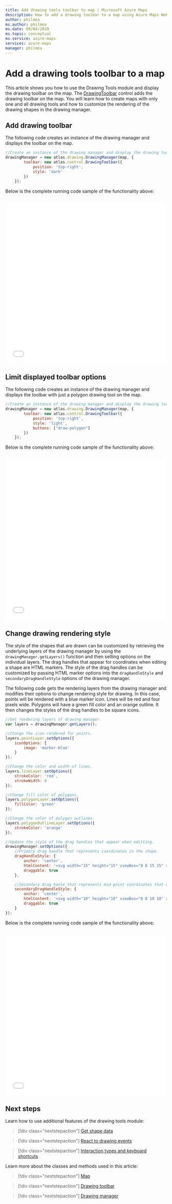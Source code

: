 ```yaml
---
title: Add drawing tools toolbar to map | Microsoft Azure Maps
description: How to add a drawing toolbar to a map using Azure Maps Web SDK
author: philmea
ms.author: philmea
ms.date: 09/04/2019
ms.topic: conceptual
ms.service: azure-maps
services: azure-maps
manager: philmea
---
```


# Add a drawing tools toolbar to a map

This article shows you how to use the Drawing Tools module and display the drawing toolbar on the map. The [DrawingToolbar](https://docs.microsoft.com/javascript/api/azure-maps-drawing-tools/atlas.control.drawingtoolbar?view=azure-node-latest) control adds the drawing toolbar on the map. You will learn how to create maps with only one and all drawing tools and how to customize the rendering of the drawing shapes in the drawing manager.

## Add drawing toolbar

The following code creates an instance of the drawing manager and displays the toolbar on the map.

```javascript
//Create an instance of the drawing manager and display the drawing toolbar.
drawingManager = new atlas.drawing.DrawingManager(map, {
        toolbar: new atlas.control.DrawingToolbar({
            position: 'top-right',
            style: 'dark'
        })
    });
```

Below is the complete running code sample of the functionality above:

<br/>

<iframe height="500" style="width: 100%;" scrolling="no" title="Add drawing toolbar" src="//codepen.io/azuremaps/embed/ZEzLeRg/?height=265&theme-id=0&default-tab=js,result&editable=true" frameborder="no" allowtransparency="true" allowfullscreen="true">
  See the Pen <a href='https://codepen.io/azuremaps/pen/ZEzLeRg/'>Add drawing toolbar</a> by Azure Maps
  (<a href='https://codepen.io/azuremaps'>@azuremaps</a>) on <a href='https://codepen.io'>CodePen</a>.
</iframe>


## Limit displayed toolbar options

The following code creates an instance of the drawing manager and displays the toolbar with just a polygon drawing tool on the map. 

```javascript
//Create an instance of the drawing manager and display the drawing toolbar with polygon drawing tool.
drawingManager = new atlas.drawing.DrawingManager(map, {
        toolbar: new atlas.control.DrawingToolbar({
            position: 'top-right',
            style: 'light',
            buttons: ["draw-polygon"]
        })
    });
```

Below is the complete running code sample of the functionality above:

<br/>

<iframe height="500" style="width: 100%;" scrolling="no" title="Add a polygon drawing  tool" src="//codepen.io/azuremaps/embed/OJLWWMy/?height=265&theme-id=0&default-tab=js,result&editable=true" frameborder="no" allowtransparency="true" allowfullscreen="true">
  See the Pen <a href='https://codepen.io/azuremaps/pen/OJLWWMy/'>Add a polygon drawing  tool</a> by Azure Maps
  (<a href='https://codepen.io/azuremaps'>@azuremaps</a>) on <a href='https://codepen.io'>CodePen</a>.
</iframe>


## Change drawing rendering style

The style of the shapes that are drawn can be customized by retrieving the underlying layers of the drawing manager by using the `drawingManager.getLayers()` function and then setting options on the individual layers. The drag handles that appear for coordinates when editing a shape are HTML markers. The style of the drag handles can be customized by passing HTML marker options into the `dragHandleStyle` and `secondaryDragHandleStyle` options of the drawing manager.  

The following code gets the rendering layers from the drawing manager and modifies their options to change rendering style for drawing. In this case, points will be rendered with a blue marker icon. Lines will be red and four pixels wide. Polygons will have a green fill color and an orange outline. It then changes the styles of the drag handles to be square icons. 

```javascript
//Get rendering layers of drawing manager.
var layers = drawingManager.getLayers();

//Change the icon rendered for points.
layers.pointLayer.setOptions({
    iconOptions: {
        image: 'marker-blue'
    }
});

//Change the color and width of lines.
layers.lineLayer.setOptions({
    strokeColor: 'red',
    strokeWidth: 4
});

//Change fill color of polygons.
layers.polygonLayer.setOptions({
    fillColor: 'green'
});

//Change the color of polygon outlines.
layers.polygonOutlineLayer.setOptions({
    strokeColor: 'orange'
});

//Update the style of the drag handles that appear when editting.
drawingManager.setOptions({
    //Primary drag handle that represents coordinates in the shape.
    dragHandleStyle: {
        anchor: 'center',
        htmlContent: '<svg width="15" height="15" viewBox="0 0 15 15" xmlns="http://www.w3.org/2000/svg" style="cursor:pointer"><rect x="0" y="0" width="15" height="15" style="stroke:black;fill:white;stroke-width:4px;"/></svg>',
        draggable: true
    },

    //Secondary drag hanle that represents mid-point coordinates that users can grab to add new cooridnates in the middle of segments.
    secondaryDragHandleStyle: {
        anchor: 'center',
        htmlContent: '<svg width="10" height="10" viewBox="0 0 10 10" xmlns="http://www.w3.org/2000/svg" style="cursor:pointer"><rect x="0" y="0" width="10" height="10" style="stroke:white;fill:black;stroke-width:4px;"/></svg>',
        draggable: true
    }
});  
```

Below is the complete running code sample of the functionality above:

<br/>

<iframe height="500" style="width: 100%;" scrolling="no" title="Change drawing rendering style" src="//codepen.io/azuremaps/embed/OJLWpyj/?height=265&theme-id=0&default-tab=js,result&editable=true" frameborder="no" allowtransparency="true" allowfullscreen="true">
  See the Pen <a href='https://codepen.io/azuremaps/pen/OJLWpyj/'>Change drawing rendering style</a> by Azure Maps
  (<a href='https://codepen.io/azuremaps'>@azuremaps</a>) on <a href='https://codepen.io'>CodePen</a>.
</iframe>


## Next steps

Learn how to use additional features of the drawing tools module:

> [!div class="nextstepaction"]
> [Get shape data](map-get-shape-data.md)

> [!div class="nextstepaction"]
> [React to drawing events](drawing-tools-events.md)

> [!div class="nextstepaction"]
> [Interaction types and keyboard shortcuts](drawing-tools-interactions-keyboard-shortcuts.md)

Learn more about the classes and methods used in this article:

> [!div class="nextstepaction"]
> [Map](https://docs.microsoft.com/javascript/api/azure-maps-control/atlas.map?view=azure-iot-typescript-latest)

> [!div class="nextstepaction"]
> [Drawing toolbar](https://docs.microsoft.com/javascript/api/azure-maps-drawing-tools/atlas.control.drawingtoolbar?view=azure-node-latest)

> [!div class="nextstepaction"]
> [Drawing manager](https://docs.microsoft.com/javascript/api/azure-maps-drawing-tools/atlas.drawing.drawingmanager?view=azure-node-latest)
